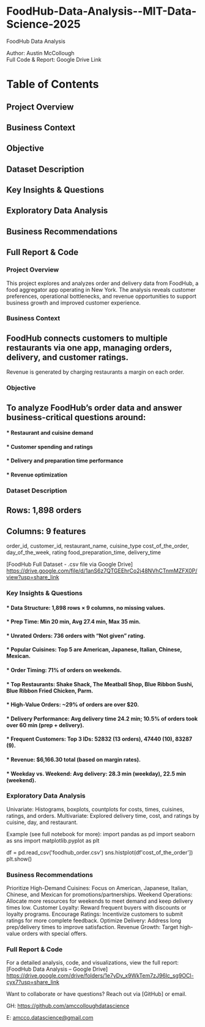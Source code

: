 # FoodHub-Data-Analysis--MIT-Data-Science-2025

FoodHub Data Analysis

Author: Austin McCollough  
Full Code & Report: Google Drive Link

# Table of Contents

## Project Overview
## Business Context
## Objective
## Dataset Description
## Key Insights & Questions
## Exploratory Data Analysis
## Business Recommendations
## Full Report & Code

### Project Overview

This project explores and analyzes order and delivery data from FoodHub, a food aggregator app operating in New York. The analysis reveals customer preferences, operational bottlenecks, and revenue opportunities to support business growth and improved customer experience.

### Business Context

## FoodHub connects customers to multiple restaurants via one app, managing orders, delivery, and customer ratings.
Revenue is generated by charging restaurants a margin on each order.

### Objective

## To analyze FoodHub’s order data and answer business-critical questions around:
#### * Restaurant and cuisine demand
#### * Customer spending and ratings
#### * Delivery and preparation time performance
#### * Revenue optimization

### Dataset Description

## Rows: 1,898 orders
## Columns: 9 features
  order_id, customer_id, restaurant_name, cuisine_type
  cost_of_the_order, day_of_the_week, rating
  food_preparation_time, delivery_time

  [FoodHub Full Dataset - .csv file via Google Drive]
https://drive.google.com/file/d/1anS6z7QTGEEhrCo2j48NVhCTnmMZFX0P/view?usp=share_link

### Key Insights & Questions

#### * Data Structure: 1,898 rows × 9 columns, no missing values.
#### * Prep Time: Min 20 min, Avg 27.4 min, Max 35 min.
#### * Unrated Orders: 736 orders with “Not given” rating.
#### * Popular Cuisines: Top 5 are American, Japanese, Italian, Chinese, Mexican.
#### * Order Timing: 71% of orders on weekends.
#### * Top Restaurants: Shake Shack, The Meatball Shop, Blue Ribbon Sushi, Blue Ribbon Fried Chicken, Parm.
#### * High-Value Orders: ~29% of orders are over $20.
#### * Delivery Performance: Avg delivery time 24.2 min; 10.5% of orders took over 60 min (prep + delivery).
#### * Frequent Customers: Top 3 IDs: 52832 (13 orders), 47440 (10), 83287 (9).
#### * Revenue: $6,166.30 total (based on margin rates).
#### * Weekday vs. Weekend: Avg delivery: 28.3 min (weekday), 22.5 min (weekend).

### Exploratory Data Analysis

Univariate: Histograms, boxplots, countplots for costs, times, cuisines, ratings, and orders.
Multivariate: Explored delivery time, cost, and ratings by cuisine, day, and restaurant.

Example (see full notebook for more):
import pandas as pd
import seaborn as sns
import matplotlib.pyplot as plt

df = pd.read_csv('foodhub_order.csv')
sns.histplot(df'cost_of_the_order'])
plt.show()

### Business Recommendations

Prioritize High-Demand Cuisines: Focus on American, Japanese, Italian, Chinese, and Mexican for promotions/partnerships.
Weekend Operations: Allocate more resources for weekends to meet demand and keep delivery times low.
Customer Loyalty: Reward frequent buyers with discounts or loyalty programs.
Encourage Ratings: Incentivize customers to submit ratings for more complete feedback.
Optimize Delivery: Address long prep/delivery times to improve satisfaction.
Revenue Growth: Target high-value orders with special offers.

### Full Report & Code

For a detailed analysis, code, and visualizations, view the full report:  
[FoodHub Data Analysis – Google Drive]
https://drive.google.com/drive/folders/1e7yDv_x9WkTem7zJ96lc_sg9OCl-cyx7?usp=share_link


Want to collaborate or have questions? Reach out via [GitHub] or email.

GH: https://github.com/amccolloughdatascience

E: amcco.datascience@gmail.com
